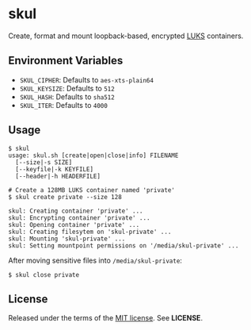 skul
====
Create, format and mount loopback-based, encrypted
[LUKS](https://code.google.com/p/cryptsetup) containers.

Environment Variables
---------------------
  - `SKUL_CIPHER`: Defaults to `aes-xts-plain64`
  - `SKUL_KEYSIZE`: Defaults to `512`
  - `SKUL_HASH`: Defaults to `sha512`
  - `SKUL_ITER`: Defaults to `4000`

Usage
-----
    $ skul
    usage: skul.sh [create|open|close|info] FILENAME
      [--size|-s SIZE]
      [--keyfile|-k KEYFILE]
      [--header|-h HEADERFILE]

    # Create a 128MB LUKS container named 'private'
    $ skul create private --size 128

    skul: Creating container 'private' ...
    skul: Encrypting container 'private' ...
    skul: Opening container 'private' ...
    skul: Creating filesytem on 'skul-private' ...
    skul: Mounting 'skul-private' ...
    skul: Setting mountpoint permissions on '/media/skul-private' ...

After moving sensitive files into `/media/skul-private`:

    $ skul close private

License
-------
Released under the terms of the
[MIT license](http://tldrlegal.com/license/mit-license). See **LICENSE**.
